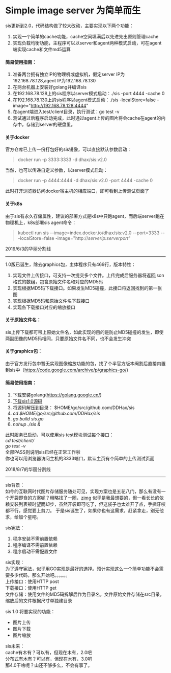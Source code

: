 # Simple image server 为简单而生  

sis更新到2.0，代码结构做了较大改动，主要实现以下两个功能：  
1. 实现一个简单的cache功能，cache空间填满后以先进先出原则管理cache 
2. 实现负载均衡功能，主程序可以以server和agent两种模式启动，可在agent端实现cache和文件md5运算  

#### 简易使用指南：  
1. 准备两台拥有独立IP的物理机或虚拟机，假定server IP为192.168.78.128,agent IP为192.168.78.130  
2. 在两台机器上安装好golang并编译sis  
3. 在192.168.78.128上的sis程序以server模式启动：./sis -port 4444 -cache 0
4. 在192.168.78.130上的sis程序以agent模式启动：./sis -localStore=false -image="http://192.168.78.128:4444"
5. 在agent端进入test/client目录，执行测试：go test -v
6. 测试通过后程序启动完成，此时通过agent上传的图片将会cache在agent的内存中，存储到server的硬盘里。

#### 关于docker
官方仓库已上传一份打包好的sis镜像，可以直接默认参数启动：  
>docker run -p 3333:3333 -d dhax/sis:v2.0

当然，也可以传递自定义参数，以server模式启动：  
>docker run -p 4444:4444 -d dhax/sis:v2.0 -port 4444 -cache 0

此时打开浏览器访问docker宿主机的相应端口，即可看到上传测试页面了

#### 关于k8s
由于sis有永久存储属性，建议的部署方式是k8s中只跑agent，而后端server跑在物理机上，k8s部署sis agent命令：
>kubectl run sis --image=index.docker.io/dhax/sis:v2.0 --port=3333 -- -localStore=false -image="http://*serverip:serverport*"

2019/6/3的华丽分割线
***

1.0版已诞生，除去graphics包，主体程序只有469行，版本特性：        
1. 实现文件上传接口，可支持一次提交多个文件。上传完成后服务器将返回json格式的数组，包含原始文件名和对应的MD5码   
2. 实现根据MD5码下载接口。如果发生MD5碰撞，此接口将返回找到的第一张图          
3. 实现根据MD5码和原始文件名下载接口    
4. 实现各下载接口对应的缩放接口           

#### 关于原始文件名：    
sis上传下载都可带上原始文件名，如此实现的目的是防止MD5碰撞的发生，即使两副图像的MD5码相同，只要原始文件名不同，也不会发生冲突   

#### 关于graphics包：    
由于官方发行包中暂无实现图像缩放功能的包，找了个半官方版本阉割后直接内置到sis中（https://code.google.com/archive/p/graphics-go/)

#### 简易使用指南：    
1. 下载安装golang(https://golang.google.cn/)     
1. [下载sis1.0源码](https://github.com/DDHax/sis/archive/1.0.1.tar.gz)
1. 将源码解压到目录： $HOME/go/src/github.com/DDHax/sis
1. *cd $HOME/go/src/github.com/DDHax/sis*
4. *go build sis.go*  
5. *nohup ./sis &*

此时服务已启动，可以使用sis test模块测试每个接口：   
*cd test/client/*  
*go test -v*   
全部PASS则说明sis已经在正常工作啦  
你也可以用浏览器访问主机的3333端口，默认主页有个简单的上传测试页面 

2018/8/7的华丽分割线
***         

sis背景：         
如今的互联网时代图片存储服务随处可见，实现方案也是五花八门，那么有没有一个开袋即食的方案呢？粗略找了一圈，[zimg](https://github.com/buaazp/zimg) 似乎是我最想要的，但一看长长的依赖安装列表顿时望而却步，虽然开袋即可吃了，但这袋子也太难开了点，手撕牙咬都不行，感觉要上剪刀。
于是sis诞生了，如果你也有这需求，赶紧拿走，别无他求，给加个星吧。

sis宪法：           
1. 程序安装不需前置依赖     
2. 程序编译不需前置依赖        
3. 程序启动不需配置文件          

sis实现：      
为了遵守宪法，似乎用GO实现是最好的选择。预计实现这么一个简单功能不会需要多少代码，那么开始吧。。。。。。      
上传接口：使用HTTP post       
下载接口：使用HTTP get       
文件存储：使用文件的MD5码拆解后作为目录名，文件原始文件存储在src目录，缩放后的文件根据尺寸单独建目录         

sis 1.0 将要实现的功能：       
- 图片上传     
- 图片下载     
- 图片缩放        

sis未来：     
cache有木有？可以有，但现在木有，2.0吧      
分布式有木有？可以有，但现在木有，3.0吧            
那4.0干啥呢？山还不够多么，不会有事了。       
